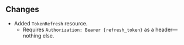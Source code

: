 ## Changes

* Added `TokenRefresh` resource.
    * Requires `Authorization: Bearer {refresh_token}` as a header—nothing else.